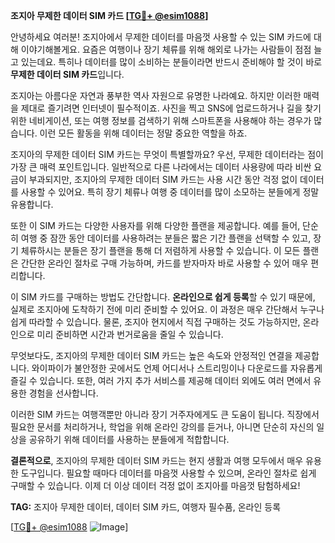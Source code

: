**조지아 무제한 데이터 SIM 카드 [[TG💪+ @esim1088](https://t.me/s/esim1088)]**

안녕하세요 여러분! 조지아에서 무제한 데이터를 마음껏 사용할 수 있는 SIM 카드에 대해 이야기해볼게요. 요즘은 여행이나 장기 체류를 위해 해외로 나가는 사람들이 점점 늘고 있는데요. 특히나 데이터를 많이 소비하는 분들이라면 반드시 준비해야 할 것이 바로 **무제한 데이터 SIM 카드**입니다.

조지아는 아름다운 자연과 풍부한 역사 자원으로 유명한 나라예요. 하지만 이러한 매력을 제대로 즐기려면 인터넷이 필수적이죠. 사진을 찍고 SNS에 업로드하거나 길을 찾기 위한 네비게이션, 또는 여행 정보를 검색하기 위해 스마트폰을 사용해야 하는 경우가 많습니다. 이런 모든 활동을 위해 데이터는 정말 중요한 역할을 하죠.

조지아의 무제한 데이터 SIM 카드는 무엇이 특별할까요? 우선, 무제한 데이터라는 점이 가장 큰 매력 포인트입니다. 일반적으로 다른 나라에서는 데이터 사용량에 따라 비싼 요금이 부과되지만, 조지아의 무제한 데이터 SIM 카드는 사용 시간 동안 걱정 없이 데이터를 사용할 수 있어요. 특히 장기 체류나 여행 중 데이터를 많이 소모하는 분들에게 정말 유용합니다.

또한 이 SIM 카드는 다양한 사용자를 위해 다양한 플랜을 제공합니다. 예를 들어, 단순히 여행 중 잠깐 동안 데이터를 사용하려는 분들은 짧은 기간 플랜을 선택할 수 있고, 장기 체류하시는 분들은 장기 플랜을 통해 더 저렴하게 사용할 수 있습니다. 이 모든 플랜은 간단한 온라인 절차로 구매 가능하며, 카드를 받자마자 바로 사용할 수 있어 매우 편리합니다.

이 SIM 카드를 구매하는 방법도 간단합니다. **온라인으로 쉽게 등록**할 수 있기 때문에, 실제로 조지아에 도착하기 전에 미리 준비할 수 있어요. 이 과정은 매우 간단해서 누구나 쉽게 따라할 수 있습니다. 물론, 조지아 현지에서 직접 구매하는 것도 가능하지만, 온라인으로 미리 준비하면 시간과 번거로움을 줄일 수 있습니다.

무엇보다도, 조지아의 무제한 데이터 SIM 카드는 높은 속도와 안정적인 연결을 제공합니다. 와이파이가 불안정한 곳에서도 언제 어디서나 스트리밍이나 다운로드를 자유롭게 즐길 수 있습니다. 또한, 여러 가지 추가 서비스를 제공해 데이터 외에도 여러 면에서 유용한 경험을 선사합니다.

이러한 SIM 카드는 여행객뿐만 아니라 장기 거주자에게도 큰 도움이 됩니다. 직장에서 필요한 문서를 처리하거나, 학업을 위해 온라인 강의를 듣거나, 아니면 단순히 자신의 일상을 공유하기 위해 데이터를 사용하는 분들에게 적합합니다.

**결론적으로**, 조지아의 무제한 데이터 SIM 카드는 현지 생활과 여행 모두에서 매우 유용한 도구입니다. 필요할 때마다 데이터를 마음껏 사용할 수 있으며, 온라인 절차로 쉽게 구매할 수 있습니다. 이제 더 이상 데이터 걱정 없이 조지아를 마음껏 탐험하세요!

**TAG:** 조지아 무제한 데이터, 데이터 SIM 카드, 여행자 필수품, 온라인 등록

[[TG💪+ @esim1088](https://t.me/s/esim1088) ![Image](https://i.postimg.cc/Y0z9fWf4/image.png)]